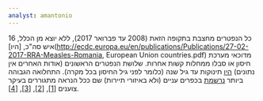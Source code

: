 ```yaml
---
analyst: amantonio
---
```


כל הנפטרים מחצבת בתקופה הזאת (2008 עד פברואר 2017), ללא יוצא מן הכלל, 16 איש סה"כ, [היו](http://ecdc.europa.eu/en/publications/Publications/27-02-2017-RRA-Measles-Romania, European Union countries.pdf) מדוכאי מערכת חיסון או סבלו ממחלות קשות אחרות. שלושת הנפטרים הראשונים (אודות האחרים אין נתונים) [היו](http://www.romaniajournal.ro/measles-outbreak-3-children-have-died) תינוקות עד גיל שנה (כלומר לפני גיל החיסון בכל מקרה).
התחלואה הגבוהה ביותר [נרשמת](http://www.balkaninsight.com/en/article/hungary-fears-romanian-measles-epidemic-might-have-crossed-the-border-03-10-2017) בכפרים עניים (ולא באיזורי תיירות) שם ככל הנראה מתגוררים בעיקר צוענים [[1]](https://www.ncbi.nlm.nih.gov/pubmed/28920573), [[2]](https://www.ncbi.nlm.nih.gov/pubmed/28059628), [[3]](https://www.ncbi.nlm.nih.gov/pubmed/26967661), [[4]](http://www.balkaninsight.com/en/article/fatal-inaction-how-measles-made-a-comeback-11-30-2017).
